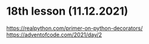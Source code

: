 # 18th lesson (11.12.2021)

https://realpython.com/primer-on-python-decorators/
https://adventofcode.com/2021/day/2
